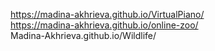 https://madina-akhrieva.github.io/VirtualPiano/  
https://madina-akhrieva.github.io/online-zoo/   
Madina-Akhrieva.github.io/Wildlife/   

